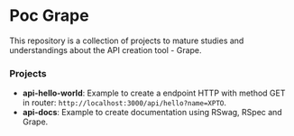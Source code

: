 # Poc Grape

This repository is a collection of projects to mature studies and understandings about the API creation tool - Grape.

### Projects

- **api-hello-world**: Example to create a endpoint HTTP with method GET in router: `http://localhost:3000/api/hello?name=XPTO`.
- **api-docs**: Example to create documentation using RSwag, RSpec and Grape.
